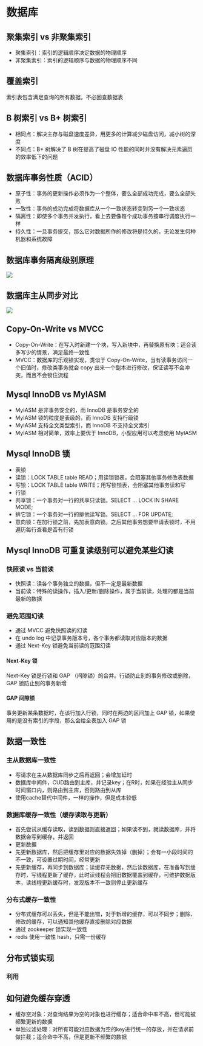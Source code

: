 # 数据库
## 聚集索引 vs 非聚集索引
- 聚集索引：索引的逻辑顺序决定数据的物理顺序
- 非聚集索引：索引的逻辑顺序与数据的物理顺序不同

## 覆盖索引
索引表包含满足查询的所有数据，不必回查数据表

## B 树索引 vs B+ 树索引
- 相同点：解决主存与磁盘速度差异，用更多的计算减少磁盘访问，减小树的深度
- 不同点：B+ 树解决了 B 树在提高了磁盘 IO 性能的同时并没有解决元素遍历的效率低下的问题

## 数据库事务性质（ACID）
- 原子性：事务的更新操作必须作为一个整体，要么全部成功完成，要么全部失败
- 一致性：事务的成功完成将数据库从一个一致状态转变到另一个一致状态
- 隔离性：即使多个事务并发执行，看上去要像每个成功事务按串行调度执行一样
- 持久性：一旦事务提交，那么它对数据所作的修改将是持久的，无论发生何种机器和系统故障

## 数据库事务隔离级别原理
![](http://osbdeld5c.bkt.clouddn.com/18-3-31/1597284.jpg)

## 数据库主从同步对比
![](http://osbdeld5c.bkt.clouddn.com/18-3-31/16674531.jpg)

## Copy-On-Write vs MVCC
- Copy-On-Write：在写入时新建一个块，写入新块中，再替换原有块；适合读多写少的情景，满足最终一致性
- MVCC：数据库的乐观锁实现，类似于 Copy-On-Write，当有读事务访问一个旧值时，修改类事务就会 copy 出来一个副本进行修改，保证读写不会冲突，而且不会锁住流程

## Mysql InnoDB vs MyIASM
- MyIASM 是非事务安全的，而 InnoDB 是事务安全的
- MyIASM 锁的粒度是表级的，而 InnoDB 支持行级锁
- MyIASM 支持全文类型索引，而 InnoDB 不支持全文索引
- MyIASM 相对简单，效率上要优于 InnoDB，小型应用可以考虑使用 MyIASM

## Mysql InnoDB 锁
- 表锁
 - 读锁：LOCK TABLE table READ；用读锁锁表，会阻塞其他事务修改表数据
 - 写锁：LOCK TABLE table WRITE；用写锁锁表，会阻塞其他事务读和写
- 行锁
 - 共享锁：一个事务对一行的共享只读锁。SELECT ... LOCK IN SHARE MODE;
 - 排它锁：一个事务对一行的排他读写锁。SELECT ... FOR UPDATE;
- 意向锁：在加行锁之前，先加表意向锁。之后其他事务想要申请表锁时，不用遍历每行查看是否有行锁

## Mysql InnoDB 可重复读级别可以避免某些幻读
### 快照读 vs 当前读
- 快照读：读各个事务独立的数据，但不一定是最新数据
- 当前读：特殊的读操作，插入/更新/删除操作，属于当前读，处理的都是当前最新的数据

### 避免范围幻读
- 通过 MVCC 避免快照读的幻读
 - 在 undo log 中记录事务版本号，各个事务都读取对应版本的数据
- 通过 Next-Key 锁避免当前读的范围幻读

#### Next-Key 锁
Next-Key 锁是行锁和 GAP （间隙锁）的合并。行锁防止别的事务修改或删除，GAP 锁防止别的事务新增

#### GAP 间隙锁
事务更新某条数据时，在该行加入行锁，同时在两边的区间加上 GAP 锁，如果使用的是没有索引的字段，那么会给全表加入 GAP 锁

## 数据一致性
### 主从数据库一致性
- 写请求在主从数据库同步之后再返回；会增加延时
- 数据库中间件，CUD路由到主库，并记录key；在R时，如果在经验主从同步时间窗口内，则路由到主库，否则路由到从库
- 使用cache替代中间件，一样的操作，但是成本较低

### 数据库缓存一致性（缓存读取与更新）
- 首先尝试从缓存读取，读到数据则直接返回；如果读不到，就读数据库，并将数据会写到缓存，并返回
- 更新数据
 - 先更新数据库，然后把缓存里对应的数据失效掉（删掉）；会有一小段时间的不一致，可设置过期时间，经常更新
 - 先更新缓存，再同步到数据库；读缓存无数据，然后读数据库，在准备写到缓存时，写线程更新了缓存，此时读线程会把旧数据覆盖到缓存，可维护数据版本，读线程更新缓存时，发现版本不一致则停止更新缓存

### 分布式缓存一致性
- 分布式缓存可以丢失，但是不能出错，对于新增的缓存，可以不同步；删除、修改的缓存，可以通知其他缓存直接删除对应数据
- 通过 zookeeper 锁实现一致性
- redis 使用一致性 hash，只需一份缓存

## 分布式锁实现
### 利用

## 如何避免缓存穿透
- 缓存空对象：对查询结果为空的对象也进行缓存；适合命中率不高，但可能被频繁更新的数据
- 单独过滤处理：对所有可能对应数据为空的key进行统一的存放，并在请求前做拦截；适合命中不高，但是更新不频繁的数据